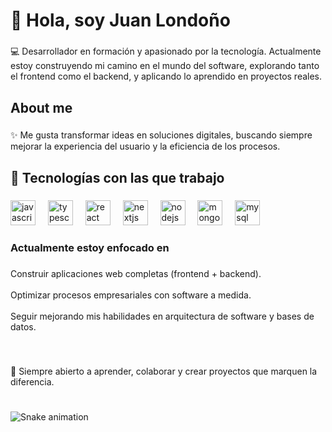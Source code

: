 <h1 align="left">👋 Hola, soy Juan Londoño</h1>

###

<p align="left">💻 Desarrollador en formación y apasionado por la tecnología. Actualmente estoy construyendo mi camino en el mundo del software, explorando tanto el frontend como el backend, y aplicando lo aprendido en proyectos reales.</p>

###

<h2 align="left">About me</h2>

###

<p align="left">✨ Me gusta transformar ideas en soluciones digitales, buscando siempre mejorar la experiencia del usuario y la eficiencia de los procesos.</p>

###

<h2 align="left">🔧 Tecnologías con las que trabajo</h2>

###

<div align="left">
  <img src="https://cdn.jsdelivr.net/gh/devicons/devicon/icons/javascript/javascript-plain.svg" height="40" alt="javascript logo"  />
  <img width="12" />
  <img src="https://cdn.jsdelivr.net/gh/devicons/devicon/icons/typescript/typescript-original.svg" height="40" alt="typescript logo"  />
  <img width="12" />
  <img src="https://cdn.jsdelivr.net/gh/devicons/devicon/icons/react/react-original.svg" height="40" alt="react logo"  />
  <img width="12" />
  <img src="https://cdn.jsdelivr.net/gh/devicons/devicon/icons/nextjs/nextjs-original.svg" height="40" alt="nextjs logo"  />
  <img width="12" />
  <img src="https://cdn.jsdelivr.net/gh/devicons/devicon/icons/nodejs/nodejs-plain-wordmark.svg" height="40" alt="nodejs logo"  />
  <img width="12" />
  <img src="https://cdn.jsdelivr.net/gh/devicons/devicon/icons/mongodb/mongodb-original.svg" height="40" alt="mongodb logo"  />
  <img width="12" />
  <img src="https://cdn.jsdelivr.net/gh/devicons/devicon/icons/mysql/mysql-original-wordmark.svg" height="40" alt="mysql logo"  />
</div>

###

<h3 align="left">Actualmente estoy enfocado en</h3>

###

<p align="left">Construir aplicaciones web completas (frontend + backend).<br><br>Optimizar procesos empresariales con software a medida.<br><br>Seguir mejorando mis habilidades en arquitectura de software y bases de datos.</p>

###

<br clear="both">

<p align="left">🚀 Siempre abierto a aprender, colaborar y crear proyectos que marquen la diferencia.</p>

###

<br clear="both">

<img src="https://raw.githubusercontent.com/Bama-dev/Bama-dev/output/snake.svg" alt="Snake animation" />

###
